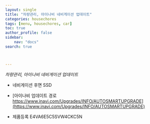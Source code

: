 ```yaml
---
layout: single
title: "차량관리, 아이나비 네비게이션 업데이트"
categories: housechores
tags: [menu, housechores, car]
toc: true
author_profile: false
sidebar:
    nav: "docs"
search: true



---
```


*차량관리, 아이나비 네비게이션 업데이트*



- 네비게이션 후면 SSD
- [아이나비 업데이트 경로 https://www.inavi.com/Upgrades/INFO/AUTOSMARTUPGRADE](https://www.inavi.com/Upgrades/INFO/AUTOSMARTUPGRADE)

- 제품등록 E4VA6E5C5SVW4CKC5N

